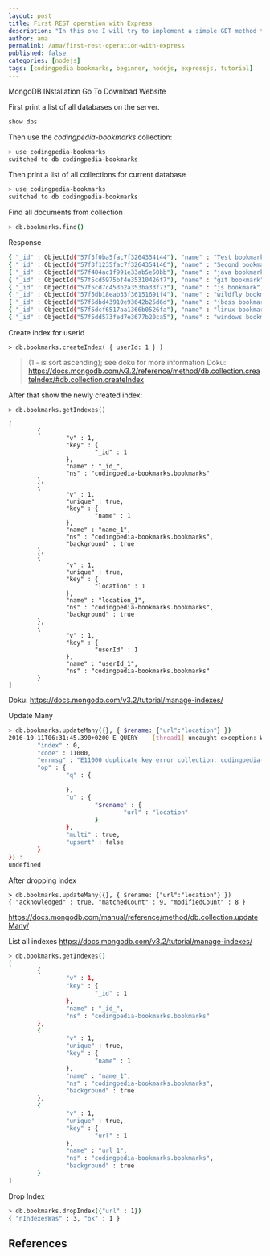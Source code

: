 ```yaml
---
layout: post
title: First REST operation with Express
description: "In this one I will try to implement a simple GET method that will deliver mocked bookmarks."
author: ama
permalink: /ama/first-rest-operation-with-express
published: false
categories: [nodejs]
tags: [codingpedia bookmarks, beginner, nodejs, expressjs, tutorial]
---
```


MongoDB INstallation
Go To Download Website

First print a list of all databases on the server.

``` bash
show dbs
```

Then use the _codingpedia-bookmarks_ collection:

``` bash
> use codingpedia-bookmarks
switched to db codingpedia-bookmarks
```

Then print a list of all collections for current database

``` bash
> use codingpedia-bookmarks
switched to db codingpedia-bookmarks
```

Find all documents from collection

``` bash
> db.bookmarks.find()
```

Response

```bash
{ "_id" : ObjectId("57f3f0ba5fac7f3264354144"), "name" : "Test bookmark", "url" : "some titi url", "description" : "some description", "category" : "test", "tags" : [ "testing", "setup" ], "__v" : 0, "updatedAt" : ISODate("2016-10-10T08:18:32.563Z") }
{ "_id" : ObjectId("57f3f1235fac7f3264354146"), "name" : "Second bookmark", "url" : "some other url", "description" : "some description", "category" : "test", "tags" : [ "testing", "setup" ], "__v" : 0 }
{ "_id" : ObjectId("57f484ac1f991e33ab5e50bb"), "name" : "java bookmark", "url" : "java url", "description" : "some description", "category" : "java", "tags" : [ "testing", "setup" ], "__v" : 0 }
{ "_id" : ObjectId("57f5cd5975bf4e35310426f7"), "name" : "git bookmark", "url" : "git url", "description" : "some git description", "category" : "git", "tags" : [ "git command", "setup" ], "__v" : 0 }
{ "_id" : ObjectId("57f5cd7c453b2a353ba33f73"), "name" : "js bookmark", "url" : "js url", "description" : "some js description", "category" : "git", "tags" : [ "git command", "setup" ], "__v" : 0 }
{ "_id" : ObjectId("57f5db18eab35f36151691f4"), "name" : "wildfly bookmark", "url" : "wildfly url", "description" : "some js description", "category" : "git", "tags" : [ "git command", "setup" ], "__v" : 0 }
{ "_id" : ObjectId("57f5dbd43910e93642b25d6d"), "name" : "jboss bookmark", "url" : "jboss url", "description" : "some js description", "category" : "git", "tags" : [ "git command", "setup" ], "__v" : 0 }
{ "_id" : ObjectId("57f5dcf6517aa1366b0526fa"), "name" : "linux bookmark", "url" : "linux url", "description" : "some js description", "category" : "git", "tags" : [ "git command", "setup" ], "__v" : 0 }
{ "_id" : ObjectId("57f5dd573fed7e3677b20ca5"), "name" : "windows bookmark", "url" : "windows url", "description" : "some js description", "category" : "git", "tags" : [ "git command", "setup" ], "__v" : 0 }

```

Create index for userId 
```
> db.bookmarks.createIndex( { userId: 1 } )
```

> (1 - is sort ascending); see doku for more information
Doku:
https://docs.mongodb.com/v3.2/reference/method/db.collection.createIndex/#db.collection.createIndex


After that show the newly created index: 

```
> db.bookmarks.getIndexes()

[
        {
                "v" : 1,
                "key" : {
                        "_id" : 1
                },
                "name" : "_id_",
                "ns" : "codingpedia-bookmarks.bookmarks"
        },
        {
                "v" : 1,
                "unique" : true,
                "key" : {
                        "name" : 1
                },
                "name" : "name_1",
                "ns" : "codingpedia-bookmarks.bookmarks",
                "background" : true
        },
        {
                "v" : 1,
                "unique" : true,
                "key" : {
                        "location" : 1
                },
                "name" : "location_1",
                "ns" : "codingpedia-bookmarks.bookmarks",
                "background" : true
        },
        {
                "v" : 1,
                "key" : {
                        "userId" : 1
                },
                "name" : "userId_1",
                "ns" : "codingpedia-bookmarks.bookmarks"
        }
]
```
Doku:
https://docs.mongodb.com/v3.2/tutorial/manage-indexes/

Update Many

``` bash
> db.bookmarks.updateMany({}, { $rename: {"url":"location"} })
2016-10-11T06:31:45.390+0200 E QUERY    [thread1] uncaught exception: WriteError({
        "index" : 0,
        "code" : 11000,
        "errmsg" : "E11000 duplicate key error collection: codingpedia-bookmarks.bookmarks index: url_1 dup key: { : null }",
        "op" : {
                "q" : {

                },
                "u" : {
                        "$rename" : {
                                "url" : "location"
                        }
                },
                "multi" : true,
                "upsert" : false
        }
}) :
undefined
```

After dropping index
```
> db.bookmarks.updateMany({}, { $rename: {"url":"location"} })
{ "acknowledged" : true, "matchedCount" : 9, "modifiedCount" : 8 }
```

https://docs.mongodb.com/manual/reference/method/db.collection.updateMany/

List all indexes
https://docs.mongodb.com/v3.2/tutorial/manage-indexes/

```bash
> db.bookmarks.getIndexes()
[
        {
                "v" : 1,
                "key" : {
                        "_id" : 1
                },
                "name" : "_id_",
                "ns" : "codingpedia-bookmarks.bookmarks"
        },
        {
                "v" : 1,
                "unique" : true,
                "key" : {
                        "name" : 1
                },
                "name" : "name_1",
                "ns" : "codingpedia-bookmarks.bookmarks",
                "background" : true
        },
        {
                "v" : 1,
                "unique" : true,
                "key" : {
                        "url" : 1
                },
                "name" : "url_1",
                "ns" : "codingpedia-bookmarks.bookmarks",
                "background" : true
        }
]
```

Drop Index

```bash
> db.bookmarks.dropIndex({"url" : 1})
{ "nIndexesWas" : 3, "ok" : 1 }
```




## References

